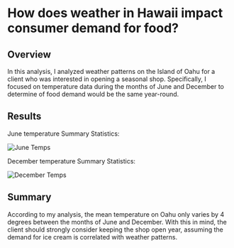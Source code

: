 # How does weather in Hawaii impact consumer demand for food?

## Overview
In this analysis, I analyzed weather patterns on the Island of Oahu for a client who was interested in opening a seasonal shop. Specifically, I focused on temperature data during the months of June and December to determine of food demand would be the same year-round. 

## Results 

June temperature Summary Statistics:

![June Temps](https://github.com/scallina/Surfs_up_Challenge/blob/main/June%20Temps.png)

December temperature Summary Statistics:

![December Temps](https://github.com/scallina/Surfs_up_Challenge/blob/main/December%20Temps.png)

## Summary 
According to my analysis, the mean temperature on Oahu only varies by 4 degrees between the months of June and December. With this in mind, the client should strongly consider keeping the shop open year, assuming the demand for ice cream is correlated with weather patterns. 
